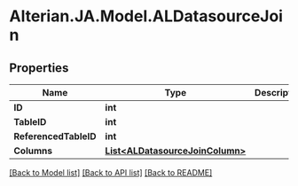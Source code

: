 # Alterian.JA.Model.ALDatasourceJoin

## Properties

Name | Type | Description | Notes
------------ | ------------- | ------------- | -------------
**ID** | **int** |  | [optional] 
**TableID** | **int** |  | [optional] 
**ReferencedTableID** | **int** |  | [optional] 
**Columns** | [**List&lt;ALDatasourceJoinColumn&gt;**](ALDatasourceJoinColumn.md) |  | [optional] 

[[Back to Model list]](../README.md#documentation-for-models) [[Back to API list]](../README.md#documentation-for-api-endpoints) [[Back to README]](../README.md)

